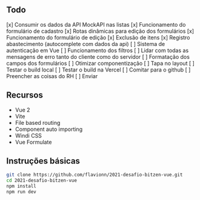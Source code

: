 
## Todo

[x] Consumir os dados da API MockAPI nas listas
[x] Funcionamento do formulário de cadastro
[x] Rotas dinâmicas para edição dos formulários
[x] Funcionamento do formulário de edição
[x] Exclusão de itens
[x] Registro abastecimento (autocomplete com dados da api)
[ ] Sistema de autenticação em Vue
[ ] Funcionamento dos filtros
[ ] Lidar com todas as mensagens de erro tanto do cliente como do servidor
[ ] Formatação dos campos dos formulários
[ ] Otimizar componentização
[ ] Tapa no layout
[ ] Testar o build local
[ ] Testar o build na Vercel
[ ] Comitar para o github
[ ] Preencher as coisas do RH
[ ] Enviar


## Recursos

- Vue 2
- Vite
- File based routing
- Component auto importing
- Windi CSS
- Vue Formulate

## Instruções básicas

```bash
git clone https://github.com/flavionn/2021-desafio-bitzen-vue.git
cd 2021-desafio-bitzen-vue
npm install
npm run dev
```
